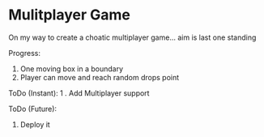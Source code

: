 # Mulitplayer Game
On my way to create a choatic multiplayer game... aim is last one standing 


Progress: 
1. One moving box in a boundary 
2. Player can move and reach random drops point

ToDo (Instant): 
1 . Add Multiplayer support


ToDo (Future): 
1. Deploy it
